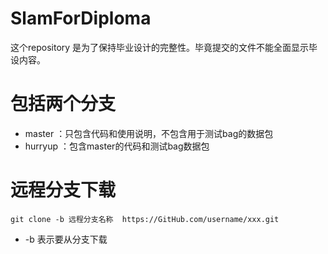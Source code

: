 # SlamForDiploma
这个repository 是为了保持毕业设计的完整性。毕竟提交的文件不能全面显示毕设内容。

# 包括两个分支
- master ：只包含代码和使用说明，不包含用于测试bag的数据包
- hurryup ：包含master的代码和测试bag数据包

# 远程分支下载
``git clone -b 远程分支名称  https://GitHub.com/username/xxx.git``
- -b 表示要从分支下载
